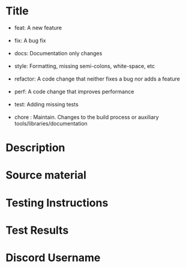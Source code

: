<!-- DO NOT DELETE THIS TEMPLATE -->
<!-- Failure to follow the Pull Request template may result in your PR being ignored -->

# Title

<!-- Use an appropriate title -->
<!--Please use the appropriate prefix in your PR Title-->

* feat: A new feature<br><br>
* fix: A bug fix<br><br>
* docs: Documentation only changes<br><br>
* style: Formatting, missing semi-colons, white-space, etc<br><br>
* refactor: A code change that neither fixes a bug nor adds a feature<br><br>
* perf: A code change that improves performance<br><br>
* test: Adding missing tests<br><br>
* chore : Maintain. Changes to the build process or auxiliary tools/libraries/documentation

# Description 

<!--Give a description about what you have added/changed, what it does, and what the command/alias is.-->


# Source material

<!--(If adding a feature or element found in the aircraft, please cite the documentation or source you found it from. -->

<!--(Sources from P3D, xplane, and fsx are not valid unless the documentation is unobtainable. If you need help finding documentation. -->

<!--(reach out to one of our team members who can assist you-->


# Testing Instructions 

<!-- Describe the exact steps the team and QA testers must take in order to test the change if it is a feature addition or fix. -->

# Test Results

<!--Attach a screenshot/video of your command from your test. This will help us speed up the process of reviewing the PR. -->


# Discord Username

<!--Add your discord username, including the number to the bottom of the PR message. This will help us get in contact if we need to.--> 
